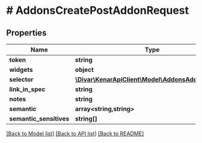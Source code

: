 # # AddonsCreatePostAddonRequest

## Properties

Name | Type | Description | Notes
------------ | ------------- | ------------- | -------------
**token** | **string** |  | [optional]
**widgets** | **object** |  | [optional]
**selector** | [**\Divar\KenarApiClient\Model\AddonsAddonSelector**](AddonsAddonSelector.md) |  | [optional]
**link_in_spec** | **string** |  | [optional]
**notes** | **string** |  | [optional]
**semantic** | **array<string,string>** |  | [optional]
**semantic_sensitives** | **string[]** |  | [optional]

[[Back to Model list]](../../README.md#models) [[Back to API list]](../../README.md#endpoints) [[Back to README]](../../README.md)
